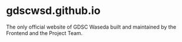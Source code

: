 # gdscwsd.github.io
The only official website of GDSC Waseda built and maintained by the Frontend and the Project Team.